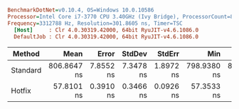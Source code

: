 ``` ini

BenchmarkDotNet=v0.10.4, OS=Windows 10.0.10586
Processor=Intel Core i7-3770 CPU 3.40GHz (Ivy Bridge), ProcessorCount=8
Frequency=3312788 Hz, Resolution=301.8605 ns, Timer=TSC
  [Host]     : Clr 4.0.30319.42000, 64bit RyuJIT-v4.6.1086.0
  DefaultJob : Clr 4.0.30319.42000, 64bit RyuJIT-v4.6.1086.0


```
 |   Method |        Mean |     Error |    StdDev |    StdErr |         Min |          Q1 |      Median |          Q3 |         Max |       Op/s | Scaled | ScaledSD |  Gen 0 | Allocated |
 |--------- |------------:|----------:|----------:|----------:|------------:|------------:|------------:|------------:|------------:|-----------:|-------:|---------:|-------:|----------:|
 | Standard | 806.8647 ns | 7.8552 ns | 7.3478 ns | 1.8972 ns | 798.9380 ns | 800.6865 ns | 804.5970 ns | 812.9705 ns | 824.3249 ns | 1239365.18 |   1.00 |     0.00 | 0.0045 |   0.07 kB |
 |   Hotfix |  57.8101 ns | 0.3910 ns | 0.3466 ns | 0.0926 ns |  57.3533 ns |  57.5079 ns |  57.8991 ns |  58.1409 ns |  58.3507 ns | 17298016.1 |   0.07 |     0.00 |      - |      0 kB |
